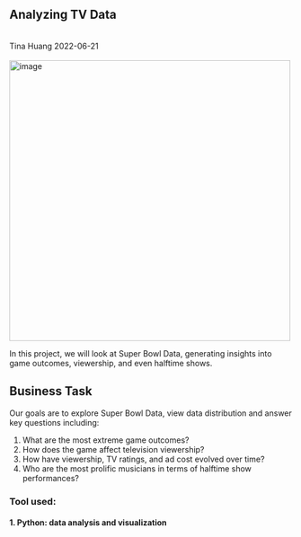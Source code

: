 ## Analyzing TV Data
</br>
Tina Huang 2022-06-21 
</br>
</br>

<img width="500" alt="image" src="https://user-images.githubusercontent.com/61902789/175531112-58904622-9800-49d5-805f-2723ee4f38ae.png">

In this project, we will look at Super Bowl Data, generating insights into game outcomes, viewership, and even halftime shows.




## **Business Task**

Our goals are to explore Super Bowl Data, view data distribution and answer key questions including:

1. What are the most extreme game outcomes?
2. How does the game affect television viewership?
3. How have viewership, TV ratings, and ad cost evolved over time?
4. Who are the most prolific musicians in terms of halftime show performances?

### Tool used:
#### 1. Python: data analysis and visualization

